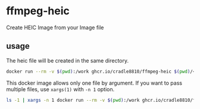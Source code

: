 # ffmpeg-heic

Create HEIC Image from your Image file

## usage

The heic file will be created in the same directory.

```bash
docker run --rm -v $(pwd):/work ghcr.io/cradle8810/ffmpeg-heic $(pwd)/<your image file>
```

This docker image allows only one file by argument.
If you want to pass multiple files, use `xargs(1)` with `-n 1` option.

```bash
ls -1 | xargs -n 1 docker run --rm -v $(pwd):/work ghcr.io/cradle8810/ffmpeg-heic 
```